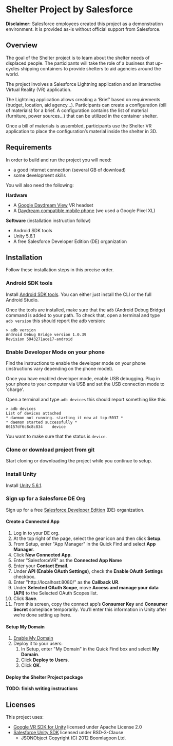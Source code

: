 # Shelter Project by Salesforce

**Disclaimer:** Salesforce employees created this project as a demonstration environment. It is provided as-is without official support from Salesforce.

## Overview
The goal of the Shelter project is to learn about the shelter needs of displaced people. The participants will take the role of a business that up-cycles shipping containers to provide shelters to aid agencies around the world.
 
The project involves a Salesforce Lightning application and an interactive Virtual Reality (VR) application.
 
The Lightning application allows creating a ‘Brief’ based on requirements (budget, location, aid agency…). Participants can create a configuration (bill of materials) for a brief. A configuration contains the list of material (furniture, power sources…) that can be utilized in the container shelter.
 
Once a bill of materials is assembled, participants use the Shelter VR application to place the configuration’s material inside the shelter in 3D.

## Requirements
In order to build and run the project you will need:
- a good internet connection (several GB of download)
- some development skills 

You will also need the following:

**Hardware**
- A [Google Daydream View](https://vr.google.com/daydream/) VR headset
- A [Daydream compatible mobile phone](https://vr.google.com/intl/en_uk/daydream/smartphonevr/phones/) (we used a Google Pixel XL)

**Software** (installation instruction follow)
- Android SDK tools
- Unity 5.6.1
- A free Salesforce Developer Edition (DE) organization

## Installation
Follow these installation steps in this precise order.

### Android SDK tools
Install [Android SDK tools](https://developer.android.com/studio/index.html#downloads). You can either just install the CLI or the full Android Studio.

Once the tools are installed, make sure that the `adb` (Android Debug Bridge) command is added to your path.
To check that, open a terminal and type `adb version` this should report the adb version:
```
> adb version
Android Debug Bridge version 1.0.39
Revision 5943271ace17-android
```

### Enable Developer Mode on your phone
Find the instructions to enable the developer mode on your phone (instructions vary depending on the phone model).

Once you have enabled developer mode, enable USB debugging.
Plug in your phone to your computer via USB and set the USB connection mode to 'charge'.

Open a terminal and type `adb devices` this should report something like this:
```
> adb devices
List of devices attached
* daemon not running. starting it now at tcp:5037 *
* daemon started successfully *
06157df6c8c8c834	device
```

You want to make sure that the status is `device`.

### Clone or download project from git
Start cloning or downloading the project while you continue to setup.

### Install Unity
Install [Unity 5.6.1](https://unity3d.com/).

### Sign up for a Salesforce DE Org
Sign up for a free [Salesforce Developer Edition](https://developer.salesforce.com/signup) (DE) organization.

#### Create a Connected App
1. Log in to your DE org.
2. At the top right of the page, select the gear icon and then click **Setup**.
3. From Setup, enter "App Manager" in the Quick Find and select **App Manager**.
4. Click **New Connected App**.
5. Enter "SalesforceVR" as the **Connected App Name**
6. Enter your **Contact Email**.
7. Under **API (Enable OAuth Settings)**, check the **Enable OAuth Settings** checkbox.
8. Enter "http://localhost:8080/" as the **Callback UR**.
9. Under **Selected OAuth Scope**, move **Access and manage your data (API)** to the Selected OAuth Scopes list.
10. Click **Save**.
11. From this screen, copy the connect app’s **Consumer Key** and **Consumer Secret** someplace temporarily. You’ll enter this information in Unity after we’re done setting up here.

#### Setup My Domain
1. [Enable My Domain](https://help.salesforce.com/articleView?id=domain_name_setup.htm)
2. Deploy it to your users:
   1. In Setup, enter "My Domain" in the Quick Find box and select **My Domain**.
   2. Click **Deploy to Users**.
   3. Click **OK**.

#### Deploy the Shelter Project package
**TODO: finish writing instructions**

## Licenses
This project uses:
- [Google VR SDK for Unity](https://github.com/googlevr/gvr-unity-sdk) licensed under Apache License 2.0
- [Salesforce Unity SDK](https://github.com/pozil/salesforce-unity-sdk) licensed under BSD-3-Clause
  - JSONObject Copyright (C) 2012 Boomlagoon Ltd.
